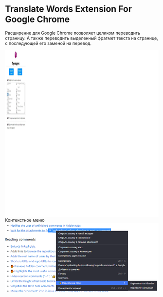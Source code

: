 # Translate Words Extension For Google Chrome
Расширение для Google Chrome позволяет целиком переводить страницу. А также переводить выделенный фрагмет текста на странице, с последующей его заменой на перевод.

<a href="url"><img src="Расширение.jpg" align="left" height="548" width="808" ></a>
Контекстное меню
![alt text](Расширение2.png "Контекстное меню")
